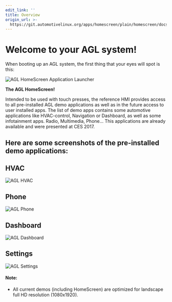 ```yaml
---
edit_link: ''
title: Overview
origin_url: >-
  https://git.automotivelinux.org/apps/homescreen/plain/homescreen/docs/index.md?h=icefish
---
```


<!-- WARNING: This file is generated by fetch_docs.js using /home/boron/Documents/AGL/docs-webtemplate/site/_data/tocs/getting_started/icefish/apps-homescreen-homescreen-book.yml -->

# Welcome to your AGL system!
When booting up an AGL system, the first thing that your eyes will spot is this:

![AGL HomeScreen Application Launcher](pictures/homescreen_applauncher.png)

**The AGL HomeScreen!**

Intended to be used with touch presses, the reference HMI provides access to all pre-installed AGL demo applications as well as in the future access to user installed apps. The list of demo apps contains some automotive applications like HVAC-control, Navigation or Dashboard, as well as some infotainment apps. Radio, Multimedia, Phone...
This applications are already available and were presented at CES 2017.

## Here are some screenshots of the pre-installed demo applications:

## HVAC

![AGL HVAC](pictures/hvac.png)

## Phone

![AGL Phone](pictures/phone.png)

## Dashboard

![AGL Dashboard](pictures/dashboard.png)

## Settings

![AGL Settings](pictures/settings.png)

#### Note:
* All current demos (including HomeScreen) are optimized for landscape full HD resolution (1080x1920).

